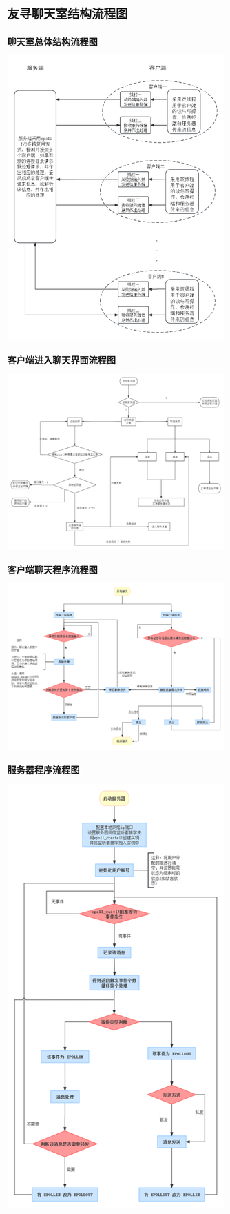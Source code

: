# 友寻聊天室结构流程图



## 聊天室总体结构流程图
![友寻聊天室总体结构流程图](友寻聊天室总体结构流程图.png)



## 客户端进入聊天界面流程图
![客户端进入聊天界面流程图](客户端进入聊天界面流程图.png)



## 客户端聊天程序流程图
![客户端聊天程序流程图](客户端聊天程序流程图.png)



## 服务器程序流程图
![服务器程序流程图](服务器程序流程图.png)